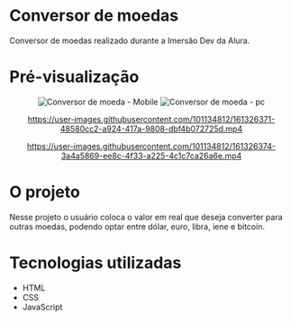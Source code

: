 # Conversor de moedas
 Conversor de moedas realizado durante a Imersão Dev da Alura. 

# Pré-visualização
<div align="center">
 
 ![Conversor de moeda - Mobile](https://user-images.githubusercontent.com/101134812/161326365-cf47a76e-d331-4de2-b014-ee27f1a3d1a3.png)
 ![Conversor de moeda - pc](https://user-images.githubusercontent.com/101134812/161326370-9b2c713f-b24b-4d91-aeb2-1a96904a27d0.png)

 https://user-images.githubusercontent.com/101134812/161326371-48580cc2-a924-417a-9808-dbf4b072725d.mp4

 https://user-images.githubusercontent.com/101134812/161326374-3a4a5869-ee8c-4f33-a225-4c1c7ca26a6e.mp4
</div>

# O projeto
Nesse projeto o usuário coloca o valor em real que deseja converter para outras moedas, podendo optar entre dólar, euro, libra, iene e bitcoin.

# Tecnologias utilizadas
* HTML
* CSS
* JavaScript
